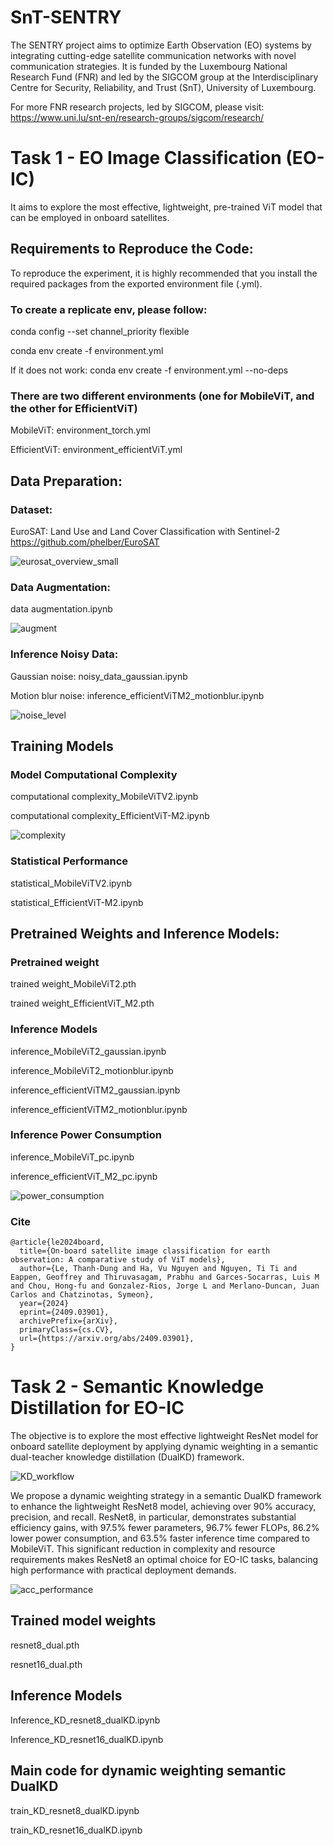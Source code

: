 # SnT-SENTRY
The SENTRY project aims to optimize Earth Observation (EO) systems by integrating cutting-edge satellite communication networks with novel communication strategies. It is funded by the Luxembourg National Research Fund (FNR) and led by the SIGCOM group at the Interdisciplinary Centre for Security, Reliability, and Trust (SnT), University of Luxembourg.

For more FNR research projects, led by SIGCOM, please visit: https://www.uni.lu/snt-en/research-groups/sigcom/research/

# Task 1 - EO Image Classification (EO-IC)
It aims to explore the most effective, lightweight, pre-trained ViT model that can be employed in onboard satellites.

## Requirements to Reproduce the Code:
To reproduce the experiment, it is highly recommended that you install the required packages from the exported environment file (.yml).

### To create a replicate env, please follow:

conda config --set channel_priority flexible

conda env create -f environment.yml

If it does not work: conda env create -f environment.yml --no-deps

### There are two different environments (one for MobileViT, and the other for EfficientViT)
MobileViT: environment_torch.yml

EfficientViT: environment_efficientViT.yml

## Data Preparation:
### Dataset:
EuroSAT: Land Use and Land Cover Classification with Sentinel-2
https://github.com/phelber/EuroSAT

![eurosat_overview_small](https://github.com/user-attachments/assets/c3fefb53-3379-46e9-82db-15282795a9f5)


### Data Augmentation: 

data augmentation.ipynb

![augment](https://github.com/user-attachments/assets/2bdc9f92-731b-41c5-ad45-95373b5dae98)


### Inference Noisy Data: 
Gaussian noise: noisy_data_gaussian.ipynb

Motion blur noise: inference_efficientViTM2_motionblur.ipynb

![noise_level](https://github.com/user-attachments/assets/ce54dce4-2de4-44e3-ab16-df1c187dcba5)


## Training Models
### Model Computational Complexity
computational complexity_MobileViTV2.ipynb

computational complexity_EfficientViT-M2.ipynb

![complexity](https://github.com/user-attachments/assets/4aab05eb-aec7-44e0-a95f-d3ef3bb75253)


### Statistical Performance
statistical_MobileViTV2.ipynb

statistical_EfficientViT-M2.ipynb


## Pretrained Weights and Inference Models:
### Pretrained weight
trained weight_MobileViT2.pth

trained weight_EfficientViT_M2.pth

### Inference Models
inference_MobileViT2_gaussian.ipynb

inference_MobileViT2_motionblur.ipynb

inference_efficientViTM2_gaussian.ipynb

inference_efficientViTM2_motionblur.ipynb

### Inference Power Consumption
inference_MobileViT_pc.ipynb

inference_efficientViT_M2_pc.ipynb

![power_consumption](https://github.com/user-attachments/assets/75e06312-c564-4772-8b23-ddfb00f731fa)

### Cite
```
@article{le2024board,
  title={On-board satellite image classification for earth observation: A comparative study of ViT models},
  author={Le, Thanh-Dung and Ha, Vu Nguyen and Nguyen, Ti Ti and Eappen, Geoffrey and Thiruvasagam, Prabhu and Garces-Socarras, Luis M and Chou, Hong-fu and Gonzalez-Rios, Jorge L and Merlano-Duncan, Juan Carlos and Chatzinotas, Symeon},
  year={2024}
  eprint={2409.03901},
  archivePrefix={arXiv},
  primaryClass={cs.CV},
  url={https://arxiv.org/abs/2409.03901},
}
```

# Task 2 - Semantic Knowledge Distillation for EO-IC
The objective is to explore the most effective lightweight ResNet model for onboard satellite deployment by applying dynamic weighting in a semantic dual-teacher knowledge distillation (DualKD)  framework.

![KD_workflow](https://github.com/user-attachments/assets/ef5a9d3d-4b19-4ec3-8c84-80e04be73395)

We propose a dynamic weighting strategy in a semantic DualKD framework to enhance the lightweight ResNet8 model, achieving over 90% accuracy, precision, and recall. ResNet8, in particular, demonstrates substantial efficiency gains, with 97.5% fewer parameters, 96.7% fewer FLOPs, 86.2% lower power consumption, and 63.5% faster inference time compared to MobileViT. This significant reduction in complexity and resource requirements makes ResNet8 an optimal choice for EO-IC tasks, balancing high performance with practical deployment demands.

![acc_performance](https://github.com/user-attachments/assets/2cca0101-f02f-469b-ae5f-7ecd68f4275c)

## Trained model weights

resnet8_dual.pth

resnet16_dual.pth

## Inference Models
Inference_KD_resnet8_dualKD.ipynb

Inference_KD_resnet16_dualKD.ipynb

## Main code for dynamic weighting semantic DualKD

train_KD_resnet8_dualKD.ipynb

train_KD_resnet16_dualKD.ipynb










